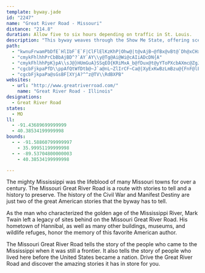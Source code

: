 ```yaml
---
template: byway.jade
id: "2247"
name: "Great River Road - Missouri"
distance: "214.8"
duration: Allow five to six hours depending on traffic in St. Louis.
description: "This byway weaves through the Show Me State, offering scenic and natural views of the famous Mississippi River."
path: 
  - "kwnuFrwamPbDfE`HlIbF`E`F|ClFlElKzKhP|Ohw@|t@vAjB~@fBx@vBt@`Dh@xCHxABxHWjq@YftBe@fiAg@ls@y@zrCuA~uCDx}@B~Bd@nILlAt@vDrAzElLr]`@~A^jCZhFBjBE`o@IbNrScHZW`GSri@w@rPPfN`@|f@bCbQn@zH[hBWlFmAnBm@lEsBpmA{s@|KyFpFuAbDk@vh@{GxR}CpkBce@~E_ArVkDjKmCvDgAhDqAvHyDfHgF|BoB~FwG~FqIbKuQfDkE|D{DdKaJzNgKzL{HdI{EdSsKjMsGlEaBjk@}Q|BeAdFeDx\\sVxF_EfGaDjFyB|n@gRv`@wPfDqAjEgAnv@{LvESnc@LpDKxAMnBYpEeAz^uJ|Dm@v\\_CtP_AlCDtNfA`Ff@hCp@|p@tVhc@bOfW`InFrBxXtMtKrEv_@bRzIjDjLzBhTpBhQz@|g@xDpXdB`NtAhy@~Ct`@v@vRz@`IApEcAhEyAdb@iUlQiKnBaAzAk@nF_ArEMzm@OlFV|Fv@|U|BtIZhIKtIc@lEg@rFeArEeAfGoBvgBgr@bH{BhI}A|OGrUDlHL`^D`~A~BfuDzCncAr@dCApCYjE_AjBm@`LmFf~@kd@lFgBlDq@pE_@jODrUF~fBrAbOg@|[sC|CKj@BbCl@lCfBtAfBhGdKpC~CvBlB|CtBhCpAbBj@tCl@`D^bhAdA|HZjb@jD`FNnQVxNApm@_CxO]bIBzfCfCdpAdAvGO~z@aE`BM|Ds@nBs@lEsBr}Aoz@lEsAfDe@rBMrE?xAPdo@|JhGv@j{@tChP^|_G`RvDEnCSp|@yKlCm@xBeA|BuA`B_BnIsJ~@mAhAwD^mBTgChAayBGgc@i@ydBDq_ANmkAY{LIgHDw[Eus@LuFXsGp@mH|A}KrByJfDiKhTqi@pHeQhd@ehA`LiYrByEhAuBh@y@~AsAm@eBM_ApP_d@vFoKZsBv@gOToAd@kBvDsJxAgElBaDfKyKxCgClBmAvFmCxCwBvAgBj@yAr@{B|@yDj@wEbDcr@LaAZe@dQuKdY{Q~AgAn@_Ah@kA|CoIdB{GpYut@lH}Uf@kArCsFvKcQxA{CbByEvCuObAkD~C{H|Qm`@bHiLbTcZvI{MtAaBpDkDr[eVfBw@|Ba@xBF|Bl@n@b@dA`A|ArBnDxGbAzApDxDxSfJbEfCrCjCnMbObB~BrClBtA^r@?hBS`KmCrBy@lEkC|Bm@f[yBnAYhAk@lB{AlCcDbX{]fEaFnQsRn@aAj@}Al@oCD_CAy@]_DYaAcF{LaFaLkAeBqDeDkAaB]eAUaAM_AAgADeANsAx@}B|CuEx@sBfDwVbBuN`@yBdA{DxA}DnOs]pByCrBoBzKqFtDyApf@}IdAe@bBkAxAaCh@sBT_D\\el@?wKTsIbDsV~A_K|A_Eb@{@t@_AlCeC~OmLn@a@bCeAtA[xDWtSaApKw@hCa@lDmArIcFlEgDr`@yWlCqBxAmBd@aA`@qAv@iFvAmU`@cE|@}Bd@k@n@_@nA_@l@AdAJf@PxAbAbEbFh@`@hBd@|@@xA_@nAgAb@q@rGyTHw@DkCi@gGCuAHmAXyArAgFNgCO}ENiCnC}SBw@BsAy@iO@qA\\{BdDsKj@aDCeCg@uF?_CH_AR_An@eBhAmApHuDZY`BcEhAqE~@oBbAoAdBcAvAg@lk@wOfcAmTzBm@p@_@v@o@bAuAj@uAb@mB~CiVr@aB~@y@z@WjADxCzBzHxI~@p@bADn@KdDmAfAk@lE_Fl@e@j@SxASlCJvBKnCyAbByAd@Sr@MnEUbCo@|AkAlAyAf@sAbAuDbBcFn@g@fAg@nAElATn@j@dAfBXvAZ`L`AzEp@~AbAx@|Al@nANzHNhAPzAr@|@~@xAjCn@xA|BzGlArBhAf@bMdCpF~B|@NjAp@fAjAhBlCxArApA~@`ElApCxAxAf@xBl@rANlFQvBWjCu@~@s@fDeEl@g@nA_AjA]~YHxCLxAR|B`AbAt@z@`AbA~AfIhS|DhKrAdCr@~@tBhBbCvAtA`@xDd@hrBPxAA|Cw@hBgAt@s@jDeFzM}TrAaCp@kBlEiRbAgFv@{HxBc\\`@gDr@eCfBaC~@eB`@gARkA?uCeA_OcCqWsAwQh@oNdDc_@V{DHwy@HwDL_Ap@oBp@_Al@_@hAe@nAKplAXpGNdFu@tD{@tBS~KCz@GbBm@x@y@r@gAPu@VgBDkA^qr@D}Wf@}v@CeFYuDuA{HYkCo@iQm@{IKkCzA_TXsBrAqDbB{DX_ATgBJaGH{PE}AS{BeA{DoCqF{HiNoCaG}AmM}BoTOiDEqCHgDZoEx@_Fh@mBpIqXvKwVfA}Ch@{FTiLXsAbEiMj@eCFmBiAmF?e@Ds@x@yBNgANyENyAfA_ETyCb@aAtBsCpJaPlDeFXUp@KjB^`BFrBy@fC_B|AsAx@mAhH}Mv@eBd@aC|@mHnCw]Le@TGCcAR}ECqAY{Cy@yBdLgIzKsIpYeTxCsCpA}AdAeBz@iBn@qBrBgI|AoGr@yBnAuChAqB|DaE|Ay@xBq@``@yJvBaAbDuBhBkB|BeD`BgDvAmE~@{E\\sD^oQ^y[^mNBmJTgC\\kBZy@x@uDn@kBnAuClAsBbBqBpo@{n@bDoCbAq@`LgFtBwAjCcCxB}CbC{E`m@}wArGaOpl@ajBjD_Kp@yA|ByD`ByBfT}T`[_b@lgA}mA~AkC|AaDn@_B|A_FtAgHx@gJNoHIaFQwCiE_]{AwMDka@NyGrBuLvBsHrA{DlDyHdD{FfEgEdAw@`K}IlPgOrCgB~SaK`i@w\\|DkBhDiAbCk@fFq@|j@sElDg@rA]vDyAlZsQrSkLnRwL|F_El_@uUdEgDrDuDfKuL`RoS`KoLxD_E~\\q_@bGuFtM_L~DoCjE_CxDgBxCeAnImBd`@aH|DwAxCaBxAaAv`BmpArQoMbv@_m@dNoLbDsBnKmFjC_CbGuHrBkB~]qXvHsEtbCsgArz@k_@`[{NzrAul@nFqAfUsDlT{Dna@gGnTmDzH_B~a@}LzKeE|XuIvFeAxRsBhBk@lBy@rKuGbBy@vWeIrASlCGxADrCf@ns@fWtDx@|BXfCNpFAtBQ|D{@|B_AbWiNvG_DrBq@j`@mK|H}A~n@eHfI]lM?~DOrFi@pEu@nD}@lS{DrEeAfF{AvKqEpTcIhEwAnCg@vBU~C@fGj@rf@tLdGl@xDJ|SD`^CdHYdI_BlDoA~F_DzDyCjFiGlFeIhXwc@t]qj@pC_EbCsCpDgDxEyDnBqAzJoF|O_InEgCvFoC~EwCzFoC`IqCxD_AvFaAvF_@dMe@jv@kBroFwPpOSlf@_B|CEhCJhMfA~t@xHxTfCrFd@hsAnNboAzMlBXlCp@dBn@fCp@lLxAvCx@z_@hRrBrA~NbHfWdNhBh@rBP~ADlB_@~BaAhB_Bfi@ul@tHyHhCqBhCyAhCaA~Cu@`Ek@bSeBpFeAnCaAds@c[rP{Gxv@}Yjn@}Z`L_Glv@ia@fHyE~eAi}@jBgBrf@uk@vGqHzCaCtSuM|CsCnDoEpAeCjp@{{AvD{GfOeWfEeIpHcQdO}ZfEcKbEmL~CaIpBsDnBsCrDyDfXyV`GgG~KsJhC_BhCeAlD_AjDe@`CG|BDjIdAdSxCxFdAfExBNEbCvA"
  - "cmykFhlhhPrCbBbAjBD^?`AY`AY\\y@Tg@Ai@Wi@cAIiADcDN{A"
  - "cmykFhlhhPpK}pA\\sJ@}HUmGuA}SSqEO{KRiMxA_b@fDux@t@yYToPXcbAXmc@ZgJb@gHtOwsAd@yCpC{L|IiY|AiGbAaGdEu^jUquBdBuPvEoZ|AoHbDeMhB{FfI}T|C{GvLaTtLeSzJgPh@m@|GcNlCaIt[shArIc[`Ky`@dKe_@`K_c@z^{uAlDgOrCgJ|[umAfBuHtJ{]xAuHtBeO`LccAXuEHsFsBw|@GkIJiIz@e^l@yCr@mBZe@vDoDfBsA\\Ol@GrBRxCxApDjCxClCbChCdDjExGfKdBtBtBjBlEzBbMpCzOxCld@pJ|E|@tu@~CfBRnPr@vQd@dXL|LgBjCEbT`A`M\\fES~Ac@rBoArQiPtAcAbBs@vEgAxU_BrBElWPfFfArC`@nd@x@nq@x@`_@JnLPhFE|gA^~`@`@fk@^zaBb@xhAt@bXDXGzJ@vk@Sj[DnuA`AdNVJL`ADlIJbGBHQzPJvDFHLtCJvULfHEh@OfWDfBOzAo@j@e@~NcNpAwApe@_d@pCsCnAsB`AmBp@mBfIu[rBoGhC_GvA_CjBoCjEuEbFsF~PuPxAwCXaAXsAtQuwAdLw{@NMNkAxBiRf@aFC_@hBaO`@sArL}YhAaBj@e@x@m@`Bm@zAObMBxAIjAS`@H~AcAbBgBpAaCjFuOpEmLvJuXxTsc@b@Sz@E~H`KfKbPrC|EHf@fE`HZP|ClF~ArEl@fCXlCDfJHtAPrAn@bCfAxBr@z@dJtGzCjDzBfDzBvB|A`AjOdFzI`CdKrBlHnC|EhCdTjYvBhCbEjD|BlApAb@|ElAjCPfFKjBQbCk@dJoCbCe@rBJfVzDfHxA~QzH|G`EpK~FbBZbSX`CH|BX`CpAnClCr@x@`GzJh@dAnBnFhB`EdIfOhGhMrBrDhArAr@d@hC~@rCn@jHxBtAJbA?rBm@rDyCvBkA~AAr@JdBf@fExBbAr@~R~IbD`DpGnKdAdAlCrAh@DrCs@bV{KtPqInEuApDDdHl@tCDzAQxCu@bDEtC`A|@p@~@rApDzHt@jArCzChSzN~Aj@vD@zBy@nC_BnCsBhEuElAaBhBeD|@eAxBsAb`@{FnCKlE@nBO|CkApKoHbAc@nBMxCj@tMtGhAXjA?dCq@tKoGzGmDjEmAf\\w@pBU~AC|@RfGxCjA~@vDdEb@Rv\\fJxJx@|AD|ASxDmAnH_DdASbAChRxDtR`HvBj@hALbD?hCJtQxBjG^x`@lFdAXhBt@|DxClB~CbAfDNvC?zHh@`[TvBr@rDxC`KnAdBhAz@x@^rAPvHEzLRlBPxBl@~@Zle@hWhRtIrAd@xAB|IcB`Ii@lNyEdD}@rASnFEtOH~Bl@xD~CjAt@fCj@bl@dClHd@tCx@tN|GhBv@n@LhA?dAMbBw@nJ{HpHaF`c@s`@hLoMz@o@zFcArGe@dLsAnA_@lRkIlIuAxBeA`ImFrB_AhAYhCSzJC~BV|@VjMbIrOhKlHhEdBn@lOrC`QtFHPlEd@bOf@TGrZxApEpAtJzFrFdCtANfBOhe@sN`IyAhBw@~AiAxAyAdKoKhSuTxB_AbPaFhI_CVDnBe@hEQlEBVO~BZjFzA@PxQnGREhBjAhB`BlCdD~E`IvCbGnAtBpDvDN\\lCfBdBx@nBj@tDl@~DJzJMxCLfCXrDfA`F~B~DlCr@r@^YvEoAzEc@dFJt~@`DdEs@zBk@jDgBzBeBbBcBdRcUr@k@rDwBrCoA|HeEz`Aqe@rEcCbDyBpBeBhCgDxBqDnB{E|Ouk@jBaI|@_DxAiJbBsRN_Pr@wZxAaSbBwOjBgMfByJ~CoO|B}HfIoVjIwRpKyR`[si@rRk]|LmSvC_EpFeGrFsEpHaFxGaDhH_Cvj@cO|CcAl\\kInt@cSn`@{OhSgJlLyErtAgl@nLmFxEaBzCm@jUkB`JeBhCs@dJmD`JkFlEiDpJmJdBeCtGcKbBkDnDuIvI}VbNkZ~BmEtKuUlB{CnCyD|EgGfF_FpFuD~RgLlVuMrDkCxAaBtAyBdNeVfAyA~@mAvDwCdAg@lC}@nNmDvBu@tSyJjMyFrBiA`EeDjf@_a@zGiIrKuNzD}F|DoHxB{CbDsCjLqFxA_ArBmBdO{O~B{DjDsIpA{DlBoHr@kDnB{SxAmV~@mMvB}V^uBb@_BhAwCbBmCbE}H~@wA~@kAx@y@rAu@rCkAdLyApHmDfJyCdJaBxC]pGUrZCzGGnBQ|A_@dDkAzCuBfHmI~DyCtZuKrC{AbB}AhAgApJ{LrF{HlUk[VQ~CaFx@_BxB{FjAeFfAaG|Fy_@x@_HNmC?iKaHkbAo@aGu@yEoN}t@yA_GiNoe@eB}Im@cEc@qEa@aGYoIC{GR{p@MaGa@eIwEal@gTotAy@gGQuCI}FDuDHyCt@{Jn@aMRuFDgGOeKiCk^EwC?kDDmCTqC|B}NrAiHhAkElB{FjBeElBuDvCeEhCuCdPePbHwH|AeC|A_DlCwHn@kCd@eDXoDbDorAJkCp@yGtAoHdLmg@nAmDrAeChAyAdFoErn@cc@lEsDrDmD`GyEfJoDbAy@~A_AvXoU`NyI`EuD|JmKvR{N|E{EfMiN`G_FnKiHfJyFbRiKpLkG|EuAlGmC^YrGsFxDwEjCoC~MoMvFyF|EgChBkAjBkCfD}GvCyEvD{D`PgOvAw@xGuB`IsCxO{GvF_DfGuEhAkA|CsEbZmg@dGgJzBaFfFaM|EiKxE{GnNuU`GuItB}BjCsAt@aArPoZhFuIjKaRlASn@DhB`BvF~FvGrHvFfGzOzT|CzErArCnDjM|@|BlBlC|BfBpMrEnR`LlBf@tBNfpA_J|Bg@|B_A`FmDzb@ul@bE}DzJiHvAw@hCm@jDMji@`FrBJ|F?lBO|Em@jf@qMpEy@ba@w@rBStBm@vCkBj`@e^nOiLvF_EpTmNxIiG|Ay@zCyBhLsHvXcLtDkCzCiCtA}@hBy@lBg@tLeB|CwAhAiAnAkBpIcRnPsj@d@sAvCaGfl@}w@fFmI`a@gt@lNkUlEmGpPiTtLcNlDgDfi@yi@dVcVtHgIpEmFpJiNfG_LrAiBTENSDSIWx@}A?ShxAipC~P}VpFsJrCkDhEoCvOoIhEeDrDgE|CmF~Qsg@xBaFx@kAhByBhAaAxA_AbCcArBg@`ZyGxAc@rBwAhAkAn@gAb@{@t@oCvEkX~@gDr@yAhBsBlFgExAqAj@s@fAoBnMiZhFyJ|EoIbUk\\`Wgc@~@mBrC}HvMe`@d@mBtA{Ip@mC~@{ApEkExCaE`Xsc@`AkAtBmBzGmDbHeDlCuBdPuWj@y@hBmB`Am@hBw@~O_F~BsA|AoAlGqG|UkOpPaNr@s@rAkBr@_Bt@oChNsp@~@uCxCeFlBsB|DkCdb@oMtB_A|AgArA{AdB}CxKy[r@yAhBmCx@_Ab\\_XzI_H|FgFrNaSpKwLdE_EzA_@x@GxIJlELpAL`q@`NlDLtNu@bBU~DaAjCy@tAs@hCsCbRuUhAaAfAk@LUvCw@lHyAdYe@tBKxC_@tkAmUlEWfIGjC]rC{@jCwAbAs@tTwR`EyD~ByCpEsHpLeYnBaExB}CvBsBxCmB`FoCfFsBrFwAvYgEbCq@tBgAdYuTlE}DnE}EjVqZpAgAr@e@xAm@dUsE~CkAhCsAlByA|A{AbI{KxBkCfCmCpDaCzC}AxNaF~BgAzP{MjLuLrMgKtAs@rAYlAMz_@?bBQjBa@~HeCpCSjB?lBNtBb@~LrD`EdA~ANnBBfHwAjL{DlVaK`HyExAs@jA_@`D_@~MDxBElC_@lDy@hFkCn^{W|DqBxDkA`P{CfC_ApC{AhFkE|A_B|DmE|FmHbGgHrA{BhBeFtAaDb@m@fB_BtDeBlQ[nNCnQRlCA`CGnO}AzC?bCVbMcAdIYfCe@hBs@|GsExBcAhA]vD[tIt@|HjApJdAbSr@tNfAnBPxA^|CzAxApAb@l@hArBhC`HrAxCbClC~@p@rDhA~NjCrDjA`GzDpd@n]~G|EnBhAhBz@rC~@|RdFlUvIbG~CbEtDhAnA~NpR~MpNvEpDzRhMvClAhB\\tB?`Bc@bCMbF?j_@pDXmFd`@zD|CJrAEXsBnD{PfHs`@fAuRToH^_Db@_BdPeb@bEaK|AsEfMe\\lCoGfEsLf[}w@hFoNpG}ObSkh@fFgMrE}LrBgFXYfKwWlByFjPsa@fCeHxBuEj^ul@vIgNlByDb@aAtAeEHa@E]jBgIf@yChAuDxRkb@lFuKlHiPpOi\\pAaCnCsDnRcQ`a@u]|NwLvBeAjBe@vb@{DbF_@|DA~BH`JjAfe@dIzd@pH|CTn_@z@dPv@bGtBbcAfb@|GpE~ClCzPhT~ApA|BlAjBLrBKrDq@pDaAboAy@bhA_@|E_@hC[`IiCbFcC`C_BxDgD~e@um@bc@ek@rPaSnB_AtAUhMJGgA"
  - "cgcbFjkpaPfD\\ppAfQtWfDtb@~J`a@nL~ZlIrCF~Ca@|XyExKwBzLmBzu@{FnF@lEh@tB`@nPrG|HlApHLdHSdDm@zCs@lYkIhBUlACdBPlNrCzfA`Vni@vNzSdGhKfCzCZde@hC~l@vBvJh@hQxA`XfDxE`AlC~@nBfAbBvAbCfCllAvfB~N|TvAfBb^rh@v|ApmCzOlXx@bAfCfC~AdAbHxBlXvGvPjD|GRf|F{Bz\\QrJQttDkVpTgBnn@aE~\\cFv}@eOno@_Kz`@_CrZyApD[lD{@xIiDraBwo@xHqDbDoBlDgCvEkElCyCtBsCr@q@tBcDbMcVzZgn@dDaGfDkEhDsCfBiA~DkBzEgA`f@_FbTmHrCq@pAMxDAzCXvBl@xM`GTBrd@rT|EpAl@DnCJlBKriAaNbbDq]vpEgd@f}CgVdhAkIfk@wEnoDoX`iAcJhVeBxO{Adp@_FpxEs_@tEg@hO_ClsAuTpEwA~M{HhBy@rD{@hBMfD@zKdAfFQjiCmb@r[aFtEWxGVvCd@bCn@hCdApDrBp^zUdUjNfBpAfAdAxDtEnBjDnDnIfy@tpB`EdJtBnJ\\~CTrAtLjcAn[jiCf@rCb@zArAjDhArBrCxClCnBzD~A|Bj@pFJdb@?hbAWvbBGxBLpGpAlBx@rDrBvHtDlElAbBVtDXdC?`cADbDTrCd@`FdBhF~C~ArAdL`NlmH|eJ~NxO`JtI`IzGrQ`M~SfMzHbExCpBrh@d[rd@hX`OlIja@jVxJrDnExApDj@fILp\\?reBSni@KpHp@`V@vqDs@jCXvI`DjAVAqCfNaCfoCg@vWQ`qBQrCV|^`H|@XlCjAz]tQrk@lZzz@hd@~fBx~@lFdChDrAvHrBlDl@~Dd@`iB|JnEPlCVjD~@xDxBxC|CbGfIvRnVvHfKrSvWlHzIhAfBfFjG`FfFbJ`HtMtHlG~B~FfBhEbAnDl@rGt@|DV`JRvcJeDn`AAvJJtJn@pIhA|JrBzLrDpGfCfIfEbGnDnGrEjLlK~DrEp{@fhAjQtTjsApeBrIjQkAjGWnCEvCF`DNlBd@jCfAnDlEjIr@nBp@fD^dDFfCHdbBPdCX|@h@lArz@vqA\\hB^pHb@~AZp@ny@hpAhOfUvEtHrBpCn@r@|AfAhBj@hC`@tHFrDv@rC~An@d@hBrBvBnEfJzVbMx[|BzDbBbBvDrBhDn@x@Bh}CQxBRrBp@vCjBrJtJtcCh`Cx@`CTfAB~K"
  - "cgcbFjkpaPa@sGsBF[XYjA?^^z@TV\\RdBXPB"
websites: 
  - url: "http://www.greatriverroad.com/"
    name: "Great River Road - Illinois"
designations: 
  - Great River Road
states: 
  - MO
ll: 
  - -91.43689699999999
  - 40.38534199999998
bounds: 
  - - -91.58860799999997
    - 35.99951199999998
  - - -89.53704800000003
    - 40.38534199999998

---
```


The mighty Mississippi was the lifeblood of many Missouri towns for over a century. The Missouri Great River Road is a route with stories to tell and a history to preserve. The history of the Civil War and Manifest Destiny are just two of the great American stories that the byway has to tell.

As the man who characterized the golden age of the Mississippi River, Mark Twain left a legacy of sites behind on the Missouri Great River Road. His hometown of Hannibal, as well as many other buildings, museums, and wildlife refuges, honor the memory of this favorite American author.

The Missouri Great River Road tells the story of the people who came to the Mississippi when it was still a frontier. It also tells the story of people who lived here before the United States became a nation. Drive the Great River Road and discover the amazing stories it has in store for you.